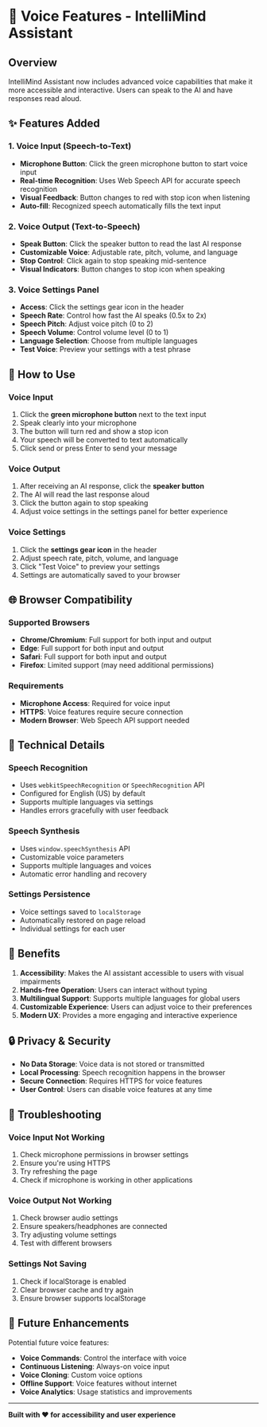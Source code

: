 # 🎤 Voice Features - IntelliMind Assistant

## Overview

IntelliMind Assistant now includes advanced voice capabilities that make it more accessible and interactive. Users can speak to the AI and have responses read aloud.

## ✨ Features Added

### 1. **Voice Input (Speech-to-Text)**
- **Microphone Button**: Click the green microphone button to start voice input
- **Real-time Recognition**: Uses Web Speech API for accurate speech recognition
- **Visual Feedback**: Button changes to red with stop icon when listening
- **Auto-fill**: Recognized speech automatically fills the text input

### 2. **Voice Output (Text-to-Speech)**
- **Speak Button**: Click the speaker button to read the last AI response
- **Customizable Voice**: Adjustable rate, pitch, volume, and language
- **Stop Control**: Click again to stop speaking mid-sentence
- **Visual Indicators**: Button changes to stop icon when speaking

### 3. **Voice Settings Panel**
- **Access**: Click the settings gear icon in the header
- **Speech Rate**: Control how fast the AI speaks (0.5x to 2x)
- **Speech Pitch**: Adjust voice pitch (0 to 2)
- **Speech Volume**: Control volume level (0 to 1)
- **Language Selection**: Choose from multiple languages
- **Test Voice**: Preview your settings with a test phrase

## 🚀 How to Use

### Voice Input
1. Click the **green microphone button** next to the text input
2. Speak clearly into your microphone
3. The button will turn red and show a stop icon
4. Your speech will be converted to text automatically
5. Click send or press Enter to send your message

### Voice Output
1. After receiving an AI response, click the **speaker button**
2. The AI will read the last response aloud
3. Click the button again to stop speaking
4. Adjust voice settings in the settings panel for better experience

### Voice Settings
1. Click the **settings gear icon** in the header
2. Adjust speech rate, pitch, volume, and language
3. Click "Test Voice" to preview your settings
4. Settings are automatically saved to your browser

## 🌐 Browser Compatibility

### Supported Browsers
- **Chrome/Chromium**: Full support for both input and output
- **Edge**: Full support for both input and output
- **Safari**: Full support for both input and output
- **Firefox**: Limited support (may need additional permissions)

### Requirements
- **Microphone Access**: Required for voice input
- **HTTPS**: Voice features require secure connection
- **Modern Browser**: Web Speech API support needed

## 🔧 Technical Details

### Speech Recognition
- Uses `webkitSpeechRecognition` or `SpeechRecognition` API
- Configured for English (US) by default
- Supports multiple languages via settings
- Handles errors gracefully with user feedback

### Speech Synthesis
- Uses `window.speechSynthesis` API
- Customizable voice parameters
- Supports multiple languages and voices
- Automatic error handling and recovery

### Settings Persistence
- Voice settings saved to `localStorage`
- Automatically restored on page reload
- Individual settings for each user

## 🎯 Benefits

1. **Accessibility**: Makes the AI assistant accessible to users with visual impairments
2. **Hands-free Operation**: Users can interact without typing
3. **Multilingual Support**: Supports multiple languages for global users
4. **Customizable Experience**: Users can adjust voice to their preferences
5. **Modern UX**: Provides a more engaging and interactive experience

## 🔒 Privacy & Security

- **No Data Storage**: Voice data is not stored or transmitted
- **Local Processing**: Speech recognition happens in the browser
- **Secure Connection**: Requires HTTPS for voice features
- **User Control**: Users can disable voice features at any time

## 🐛 Troubleshooting

### Voice Input Not Working
1. Check microphone permissions in browser settings
2. Ensure you're using HTTPS
3. Try refreshing the page
4. Check if microphone is working in other applications

### Voice Output Not Working
1. Check browser audio settings
2. Ensure speakers/headphones are connected
3. Try adjusting volume settings
4. Test with different browsers

### Settings Not Saving
1. Check if localStorage is enabled
2. Clear browser cache and try again
3. Ensure browser supports localStorage

## 🚀 Future Enhancements

Potential future voice features:
- **Voice Commands**: Control the interface with voice
- **Continuous Listening**: Always-on voice input
- **Voice Cloning**: Custom voice options
- **Offline Support**: Voice features without internet
- **Voice Analytics**: Usage statistics and improvements

---

**Built with ❤️ for accessibility and user experience**
